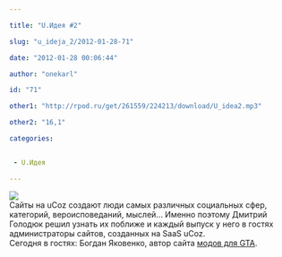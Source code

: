 ```yaml
---

title: "U.Идея #2"

slug: "u_ideja_2/2012-01-28-71"

date: "2012-01-28 00:06:44"

author: "onekarl"

id: "71"

other1: "http://rpod.ru/get/261559/224213/download/U_idea2.mp3"

other2: "16,1"

categories:


 - U.Идея

---
```

![](http://upodcast.ru/b/uidea.png)  
Сайты на uCoz создают люди самых различных социальных сфер, категорий, вероисповеданий, мыслей... Именно поэтому Дмитрий Голодюк решил узнать их поближе и каждый выпуск у него в гостях администраторы сайтов, созданных на SaaS uCoz.  
Сегодня в гостях: Богдан Яковенко, автор сайта [модов для GTA](http://gtagamer.org/ "http://gtagamer.org/").